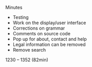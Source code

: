 Minutes 
<ul>
<li>Testing</li>
<li>Work on the display/user interface</li>
<li>Corrections on grammar </li>
<li>Comments on source code</li>
<li>Pop up for about, contact and help</li>
<li>Legal information can be removed</li>
<li>Remove search</li>
</ul>
1230 – 1352 (82min)
